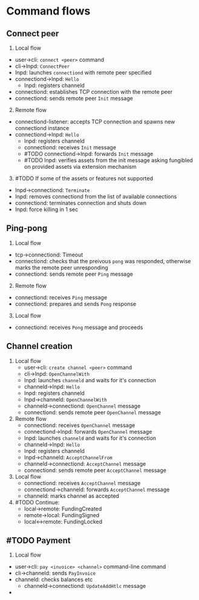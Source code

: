 # Command flows

## Connect peer
1. Local flow
  - user->cli: `connect <peer>` command
  - cli->lnpd: `ConnectPeer`
  - lnpd: launches `connectiond` with remote peer specified
  - connectiond->lnpd: `Hello`
	- lnpd: registers channeld
  - connectiond: establishes TCP connection with the remote peer
  - connectiond: sends remote peer `Init` message
2. Remote flow
  - connectiond-listener: accepts TCP connection and spawns new connectiond instance
  - connectiond->lnpd: `Hello`
	- lnpd: registers channeld
	- connectiond: receives `Init` message
	- #TODO connectiond->lnpd: forwards `Init` message
	- #TODO lnpd: verifies assets from the init message asking fungibled on provided assets via extension mechanism
3. #TODO If some of the assets or features not supported
  - lnpd->connectiond: `Terminate`
  - lnpd: removes connectiond from the list of available connections
  - connectiond: terminates connection and shuts down
  - lnpd: force killing in 1 sec

## Ping-pong
1. Local flow
  - tcp->connectiond: Timeout
  - connectiond: checks that the preivous `pong` was responded, otherwise marks the remote peer unresponding
  - connectiond: sends remote peer `Ping` message
2. Remote flow
  - connectiond: receives `Ping` message
  - connectiond: prepares and sends `Pong` response
3. Local flow
  - connectiond: receives `Pong` message and proceeds

## Channel creation
1. Local flow
	- user->cli: `create channel <peer>` command
	- cli->lnpd: `OpenChannelWith`
	- lnpd: launches `channeld` and waits for it's connection
	- channeld->lnpd: `Hello`
	- lnpd: registers channeld
	- lnpd->channeld: `OpenChannelWith`
	- channeld->connectiond: `OpenChannel` message
	- connectiond: sends remote peer `OpenChannel` message
2. Remote flow
	- connectiond: receives `OpenChannel` message
	- connectiond->lnpd: forwards `OpenChannel` message
	- lnpd: launches `channeld` and waits for it's connection
	- channeld->lnpd: `Hello`
	- lnpd: registers channeld
	- lnpd->channeld: `AcceptChannelFrom`
	- channeld->connectiond: `AcceptChannel` message
	- connectiond: sends remote peer `AcceptChannel` message
3. Local flow
	- connectiond: receives `AcceptChannel` message
	- connectiond->channeld: forwards `AcceptChannel` message
	- channeld: marks channel as accepted
4. #TODO Continue:
	* local->remote: FundingCreated
	* remote->local: FundingSigned
	* local<->remote: FundingLocked

## #TODO Payment
1. Local flow
  - user->cli: `pay <invoice> <channel>` command-line command
  - cli->channeld: sends `PayInvoice`
  - channeld: checks balances etc
	- channeld->connectiond: `UpdateAddHtlc` message
  - 